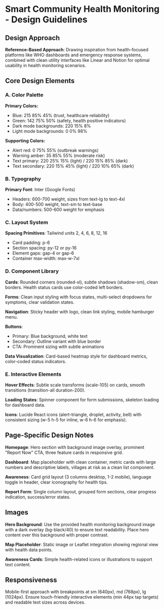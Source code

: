 # Smart Community Health Monitoring - Design Guidelines

## Design Approach
**Reference-Based Approach**: Drawing inspiration from health-focused platforms like WHO dashboards and emergency response systems, combined with clean utility interfaces like Linear and Notion for optimal usability in health monitoring scenarios.

## Core Design Elements

### A. Color Palette
**Primary Colors:**
- Blue: 215 85% 45% (trust, healthcare reliability)
- Green: 142 75% 50% (safety, health positive indicators)
- Dark mode backgrounds: 220 15% 8%
- Light mode backgrounds: 0 0% 98%

**Supporting Colors:**
- Alert red: 0 75% 55% (outbreak warnings)
- Warning amber: 35 85% 55% (moderate risk)
- Text primary: 220 25% 15% (light) / 220 15% 85% (dark)
- Text secondary: 220 15% 45% (light) / 220 10% 65% (dark)

### B. Typography
**Primary Font**: Inter (Google Fonts)
- Headers: 600-700 weight, sizes from text-lg to text-4xl
- Body: 400-500 weight, text-sm to text-base
- Data/numbers: 500-600 weight for emphasis

### C. Layout System
**Spacing Primitives**: Tailwind units 2, 4, 6, 8, 12, 16
- Card padding: p-6
- Section spacing: py-12 or py-16
- Element gaps: gap-4 or gap-6
- Container max-width: max-w-7xl

### D. Component Library

**Cards**: Rounded corners (rounded-xl), subtle shadows (shadow-sm), clean borders. Health status cards use color-coded left borders.

**Forms**: Clean input styling with focus states, multi-select dropdowns for symptoms, clear validation states.

**Navigation**: Sticky header with logo, clean link styling, mobile hamburger menu.

**Buttons**: 
- Primary: Blue background, white text
- Secondary: Outline variant with blue border
- CTA: Prominent sizing with subtle animations

**Data Visualization**: Card-based heatmap style for dashboard metrics, color-coded status indicators.

### E. Interactive Elements
**Hover Effects**: Subtle scale transforms (scale-105) on cards, smooth transitions (transition-all duration-200).

**Loading States**: Spinner component for form submissions, skeleton loading for dashboard data.

**Icons**: Lucide React icons (alert-triangle, droplet, activity, bell) with consistent sizing (w-5 h-5 for inline, w-6 h-6 for emphasis).

## Page-Specific Design Notes

**Homepage**: Hero section with background image overlay, prominent "Report Now" CTA, three feature cards in responsive grid.

**Dashboard**: Map placeholder with clean container, metric cards with large numbers and descriptive labels, villages at risk as a clean list component.

**Awareness**: Card grid layout (3 columns desktop, 1-2 mobile), language toggle in header, clear iconography for health tips.

**Report Form**: Single column layout, grouped form sections, clear progress indication, success/error states.

## Images
**Hero Background**: Use the provided health monitoring background image with a dark overlay (bg-black/40) to ensure text readability. Place hero content over this background with proper contrast.

**Map Placeholder**: Static image or Leaflet integration showing regional view with health data points.

**Awareness Cards**: Simple health-related icons or illustrations to support text content.

## Responsiveness
Mobile-first approach with breakpoints at sm (640px), md (768px), lg (1024px). Ensure touch-friendly interactive elements (min 44px tap targets) and readable text sizes across devices.